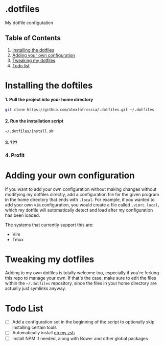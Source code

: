 .dotfiles
=========

My dotfile configutation

## Table of Contents
1. [Installing the dotfiles](#installing-the-dotfiles)
2. [Adding your own configuration](#adding-your-own-configuration)
3. [Tweaking my dotfiles](#tweaking-my-dotfiles)
4. [Todo list](#todo-list)

# Installing the doftiles

#### 1. Pull the project into your home directory
```bash
git clone https://github.com/alexlafroscia/.dotfiles.git ~/.dotfiles
```

#### 2. Run the installation script
```bash
~/.dotfiles/install.sh
```

#### 3. ???

### 4. Profit

# Adding your own configuration
If you want to add your own configuration without making changes without
modifying my dotfiles directly, add a configuration file for the given program
in the home directory that ends with `.local`.  For example, if you wanted to
add your own `vim` configuration, you would create a file called `.vimrc.local`,
which my dotfile will automatically detect and load after my configuration has
been loaded.

The systems that currently support this are:
- Vim
- Tmux

# Tweaking my dotfiles
Adding to my own dotfiles is totally welcome too, especially if you're forking
this repo to manage your own.  If that's the case, make sure to edit the files
within the `~/.dotfiles` repository, since the files in your home directory are
actually just symlinks anyway.

# Todo List
- [ ] Add a configuration set in the beginning of the script to optionally skip
      installing certain tools
- [ ] Automatically install [oh my zsh](https://github.com/robbyrussell/oh-my-zsh)
- [ ] Install NPM if needed, along with Bower and other global packages
